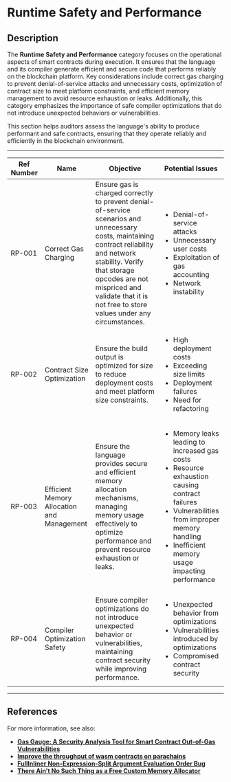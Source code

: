 # Runtime Safety and Performance

## Description

The **Runtime Safety and Performance** category focuses on the operational aspects of smart contracts during execution. It ensures that the language and its compiler generate efficient and secure code that performs reliably on the blockchain platform. Key considerations include correct gas charging to prevent denial-of-service attacks and unnecessary costs, optimization of contract size to meet platform constraints, and efficient memory management to avoid resource exhaustion or leaks. Additionally, this category emphasizes the importance of safe compiler optimizations that do not introduce unexpected behaviors or vulnerabilities.

This section helps auditors assess the language's ability to produce performant and safe contracts, ensuring that they operate reliably and efficiently in the blockchain environment.

---

| Ref Number | Name                                       | Objective                                                                                                                                               | Potential Issues                                                                                                                                       |
|------------|--------------------------------------------|---------------------------------------------------------------------------------------------------------------------------------------------------------|--------------------------------------------------------------------------------------------------------------------------------------------------------|
| RP-001     | Correct Gas Charging                       | Ensure gas is charged correctly to prevent denial-of-service scenarios and unnecessary costs, maintaining contract reliability and network stability. Verify that storage opcodes are not mispriced and validate that it is not free to store values under any circumstances.  | <ul><li>Denial-of-service attacks</li><li>Unnecessary user costs</li><li>Exploitation of gas accounting</li><li>Network instability</li></ul> |
| RP-002     | Contract Size Optimization                 | Ensure the build output is optimized for size to reduce deployment costs and meet platform size constraints.                                             | <ul><li>High deployment costs</li><li>Exceeding size limits</li><li>Deployment failures</li><li>Need for refactoring</li></ul> |
| RP-003     | Efficient Memory Allocation and Management | Ensure the language provides secure and efficient memory allocation mechanisms, managing memory usage effectively to optimize performance and prevent resource exhaustion or leaks. | <ul><li>Memory leaks leading to increased gas costs</li><li>Resource exhaustion causing contract failures</li><li>Vulnerabilities from improper memory handling</li><li>Inefficient memory usage impacting performance</li></ul> |
| RP-004     | Compiler Optimization Safety               | Ensure compiler optimizations do not introduce unexpected behavior or vulnerabilities, maintaining contract security while improving performance.        | <ul><li>Unexpected behavior from optimizations</li><li>Vulnerabilities introduced by optimizations</li><li>Compromised contract security</li></ul> |

---

## References

For more information, see also:

- **[Gas Gauge: A Security Analysis Tool for Smart Contract Out-of-Gas Vulnerabilities](https://ar5iv.labs.arxiv.org/html/2112.14771v1)**
- **[Improve the throughput of wasm contracts on parachains](https://github.com/paritytech/substrate/issues/9354)**
- **[FullInliner Non-Expression-Split Argument Evaluation Order Bug](https://soliditylang.org/blog/2023/07/19/full-inliner-non-expression-split-argument-evaluation-order-bug/)**
- **[There Ain’t No Such Thing as a Free Custom Memory Allocator](https://ar5iv.labs.arxiv.org/html/2206.11728)**
